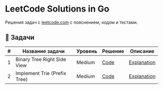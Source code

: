 # LeetCode Solutions in Go

Решения задач с [leetcode.com](https://leetcode.com) с пояснением, кодом и тестами.

## 🔗 Задачи

| # | Название задачи | Уровень | Решение | Описание |
|---|------------------|---------|---------|----------|
| 1 | Binary Tree Right Side View | Medium | [Code](problems/199BinaryTreeRightSideView/solution.go) | [Explanation](problems/199BinaryTreeRightSideView/README.md) |
| 2 | Implement Trie (Prefix Tree) | Medium | [Code](problems/208ImplementTriePrefixTree/solution.go) | [Explanation](problems/208ImplementTriePrefixTree/README.md) |
